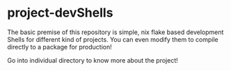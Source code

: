 # project-devShells

The basic premise of this repository is simple, nix flake based development Shells for different kind of projects. You can even modify them to compile directly to a package for production!

Go into individual directory to know more about the project!
